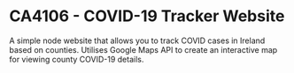 # CA4106 - COVID-19 Tracker Website
A simple node website that allows you to track COVID cases in Ireland based on counties. Utilises Google Maps API to create an interactive map for viewing county COVID-19 details.

